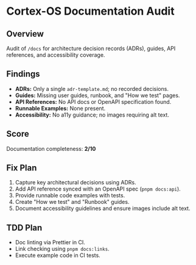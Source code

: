 # Cortex-OS Documentation Audit

## Overview

Audit of `/docs` for architecture decision records (ADRs), guides, API references, and accessibility coverage.

## Findings

- **ADRs:** Only a single `adr-template.md`; no recorded decisions.
- **Guides:** Missing user guides, runbook, and "How we test" pages.
- **API References:** No API docs or OpenAPI specification found.
- **Runnable Examples:** None present.
- **Accessibility:** No a11y guidance; no images requiring alt text.

## Score

Documentation completeness: **2/10**

## Fix Plan

1. Capture key architectural decisions using ADRs.
2. Add API reference synced with an OpenAPI spec (`pnpm docs:api`).
3. Provide runnable code examples with tests.
4. Create "How we test" and "Runbook" guides.
5. Document accessibility guidelines and ensure images include alt text.

## TDD Plan

- Doc linting via Prettier in CI.
- Link checking using `pnpm docs:links`.
- Execute example code in CI tests.
